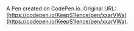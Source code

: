 # 

A Pen created on CodePen.io. Original URL: [https://codepen.io/KeepS1lence/pen/xxarVWa](https://codepen.io/KeepS1lence/pen/xxarVWa).

